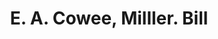 ---
doi: 10.7916/D8ZG847C
date_other: '1900'
date_other_textual: 1900-1909
form: printed ephemera
genre:
- Invoices
name:
- E. A. Cowee, Milller
object_in_context_url: https://biggert.cul.columbia.edu/items/view/ave_biggert_00525
subject_hierarchical_geographic:
- Worcester, Massachusetts, United States
subject_name:
- E. A. Cowee, Milller
title: E. A. Cowee, Milller. Bill
sort_title: E. A. Cowee, Milller. Bill
call_number: ave_biggert_00525
coordinates:
- 42.266666666666666,-71.8
pid: ave_biggert_00525
identifiers: ave_biggert_00525
thumbnail: https://derivativo-3.library.columbia.edu/iiif/2/ldpd:343829/full/!256,256/0/native.jpg
permalink: /biggert/ave_biggert_00525/
layout: iiif-image-page
---